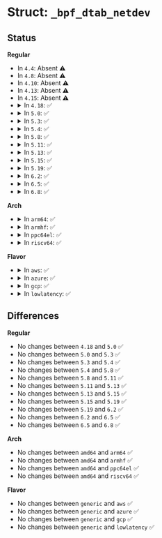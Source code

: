 # Struct: <code>_bpf_dtab_netdev</code>

## Status
<b>Regular</b>
<ul>
<li>
In <code>4.4</code>: Absent ⚠️
</li>
<li>
In <code>4.8</code>: Absent ⚠️
</li>
<li>
In <code>4.10</code>: Absent ⚠️
</li>
<li>
In <code>4.13</code>: Absent ⚠️
</li>
<li>
In <code>4.15</code>: Absent ⚠️
</li>
<li>
<details>
<summary>In <code>4.18</code>: ✅</summary>

```c
struct _bpf_dtab_netdev {
    struct net_device *dev;
};
```
</details>
</li>
<li>
<details>
<summary>In <code>5.0</code>: ✅</summary>

```c
struct _bpf_dtab_netdev {
    struct net_device *dev;
};
```
</details>
</li>
<li>
<details>
<summary>In <code>5.3</code>: ✅</summary>

```c
struct _bpf_dtab_netdev {
    struct net_device *dev;
};
```
</details>
</li>
<li>
<details>
<summary>In <code>5.4</code>: ✅</summary>

```c
struct _bpf_dtab_netdev {
    struct net_device *dev;
};
```
</details>
</li>
<li>
<details>
<summary>In <code>5.8</code>: ✅</summary>

```c
struct _bpf_dtab_netdev {
    struct net_device *dev;
};
```
</details>
</li>
<li>
<details>
<summary>In <code>5.11</code>: ✅</summary>

```c
struct _bpf_dtab_netdev {
    struct net_device *dev;
};
```
</details>
</li>
<li>
<details>
<summary>In <code>5.13</code>: ✅</summary>

```c
struct _bpf_dtab_netdev {
    struct net_device *dev;
};
```
</details>
</li>
<li>
<details>
<summary>In <code>5.15</code>: ✅</summary>

```c
struct _bpf_dtab_netdev {
    struct net_device *dev;
};
```
</details>
</li>
<li>
<details>
<summary>In <code>5.19</code>: ✅</summary>

```c
struct _bpf_dtab_netdev {
    struct net_device *dev;
};
```
</details>
</li>
<li>
<details>
<summary>In <code>6.2</code>: ✅</summary>

```c
struct _bpf_dtab_netdev {
    struct net_device *dev;
};
```
</details>
</li>
<li>
<details>
<summary>In <code>6.5</code>: ✅</summary>

```c
struct _bpf_dtab_netdev {
    struct net_device *dev;
};
```
</details>
</li>
<li>
<details>
<summary>In <code>6.8</code>: ✅</summary>

```c
struct _bpf_dtab_netdev {
    struct net_device *dev;
};
```
</details>
</li>
</ul>
<b>Arch</b>
<ul>
<li>
<details>
<summary>In <code>arm64</code>: ✅</summary>

```c
struct _bpf_dtab_netdev {
    struct net_device *dev;
};
```
</details>
</li>
<li>
<details>
<summary>In <code>armhf</code>: ✅</summary>

```c
struct _bpf_dtab_netdev {
    struct net_device *dev;
};
```
</details>
</li>
<li>
<details>
<summary>In <code>ppc64el</code>: ✅</summary>

```c
struct _bpf_dtab_netdev {
    struct net_device *dev;
};
```
</details>
</li>
<li>
<details>
<summary>In <code>riscv64</code>: ✅</summary>

```c
struct _bpf_dtab_netdev {
    struct net_device *dev;
};
```
</details>
</li>
</ul>
<b>Flavor</b>
<ul>
<li>
<details>
<summary>In <code>aws</code>: ✅</summary>

```c
struct _bpf_dtab_netdev {
    struct net_device *dev;
};
```
</details>
</li>
<li>
<details>
<summary>In <code>azure</code>: ✅</summary>

```c
struct _bpf_dtab_netdev {
    struct net_device *dev;
};
```
</details>
</li>
<li>
<details>
<summary>In <code>gcp</code>: ✅</summary>

```c
struct _bpf_dtab_netdev {
    struct net_device *dev;
};
```
</details>
</li>
<li>
<details>
<summary>In <code>lowlatency</code>: ✅</summary>

```c
struct _bpf_dtab_netdev {
    struct net_device *dev;
};
```
</details>
</li>
</ul>

## Differences
<b>Regular</b>
<ul>
<li>
No changes between <code>4.18</code> and <code>5.0</code> ✅
</li>
<li>
No changes between <code>5.0</code> and <code>5.3</code> ✅
</li>
<li>
No changes between <code>5.3</code> and <code>5.4</code> ✅
</li>
<li>
No changes between <code>5.4</code> and <code>5.8</code> ✅
</li>
<li>
No changes between <code>5.8</code> and <code>5.11</code> ✅
</li>
<li>
No changes between <code>5.11</code> and <code>5.13</code> ✅
</li>
<li>
No changes between <code>5.13</code> and <code>5.15</code> ✅
</li>
<li>
No changes between <code>5.15</code> and <code>5.19</code> ✅
</li>
<li>
No changes between <code>5.19</code> and <code>6.2</code> ✅
</li>
<li>
No changes between <code>6.2</code> and <code>6.5</code> ✅
</li>
<li>
No changes between <code>6.5</code> and <code>6.8</code> ✅
</li>
</ul>
<b>Arch</b>
<ul>
<li>
No changes between <code>amd64</code> and <code>arm64</code> ✅
</li>
<li>
No changes between <code>amd64</code> and <code>armhf</code> ✅
</li>
<li>
No changes between <code>amd64</code> and <code>ppc64el</code> ✅
</li>
<li>
No changes between <code>amd64</code> and <code>riscv64</code> ✅
</li>
</ul>
<b>Flavor</b>
<ul>
<li>
No changes between <code>generic</code> and <code>aws</code> ✅
</li>
<li>
No changes between <code>generic</code> and <code>azure</code> ✅
</li>
<li>
No changes between <code>generic</code> and <code>gcp</code> ✅
</li>
<li>
No changes between <code>generic</code> and <code>lowlatency</code> ✅
</li>
</ul>
